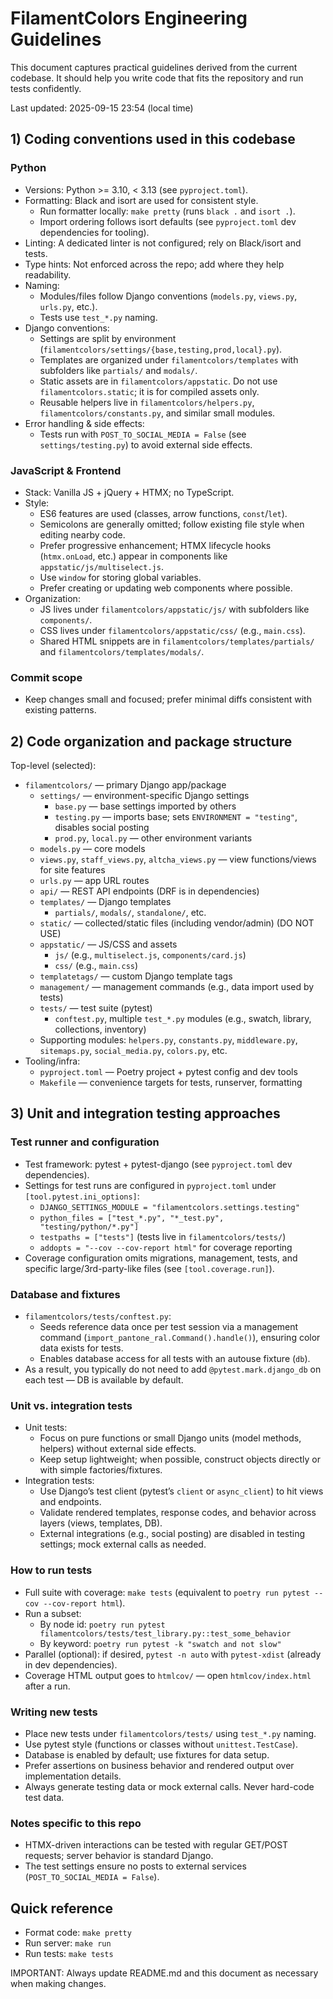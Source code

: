 # FilamentColors Engineering Guidelines

This document captures practical guidelines derived from the current codebase. It should help you write code that fits the repository and run tests confidently.

Last updated: 2025-09-15 23:54 (local time)


## 1) Coding conventions used in this codebase

### Python
- Versions: Python >= 3.10, < 3.13 (see `pyproject.toml`).
- Formatting: Black and isort are used for consistent style.
  - Run formatter locally: `make pretty` (runs `black .` and `isort .`).
  - Import ordering follows isort defaults (see `pyproject.toml` dev dependencies for tooling).
- Linting: A dedicated linter is not configured; rely on Black/isort and tests.
- Type hints: Not enforced across the repo; add where they help readability.
- Naming:
  - Modules/files follow Django conventions (`models.py`, `views.py`, `urls.py`, etc.).
  - Tests use `test_*.py` naming.
- Django conventions:
  - Settings are split by environment (`filamentcolors/settings/{base,testing,prod,local}.py`).
  - Templates are organized under `filamentcolors/templates` with subfolders like `partials/` and `modals/`.
  - Static assets are in `filamentcolors/appstatic`. Do not use `filamentcolors.static`; it is for compiled assets only.
  - Reusable helpers live in `filamentcolors/helpers.py`, `filamentcolors/constants.py`, and similar small modules.
- Error handling & side effects:
  - Tests run with `POST_TO_SOCIAL_MEDIA = False` (see `settings/testing.py`) to avoid external side effects.

### JavaScript & Frontend
- Stack: Vanilla JS + jQuery + HTMX; no TypeScript.
- Style:
  - ES6 features are used (classes, arrow functions, `const`/`let`).
  - Semicolons are generally omitted; follow existing file style when editing nearby code.
  - Prefer progressive enhancement; HTMX lifecycle hooks (`htmx.onLoad`, etc.) appear in components like `appstatic/js/multiselect.js`.
  - Use `window` for storing global variables.
  - Prefer creating or updating web components where possible.
- Organization:
  - JS lives under `filamentcolors/appstatic/js/` with subfolders like `components/`.
  - CSS lives under `filamentcolors/appstatic/css/` (e.g., `main.css`).
  - Shared HTML snippets are in `filamentcolors/templates/partials/` and `filamentcolors/templates/modals/`.

### Commit scope
- Keep changes small and focused; prefer minimal diffs consistent with existing patterns.


## 2) Code organization and package structure

Top-level (selected):
- `filamentcolors/` — primary Django app/package
  - `settings/` — environment-specific Django settings
    - `base.py` — base settings imported by others
    - `testing.py` — imports base; sets `ENVIRONMENT = "testing"`, disables social posting
    - `prod.py`, `local.py` — other environment variants
  - `models.py` — core models
  - `views.py`, `staff_views.py`, `altcha_views.py` — view functions/views for site features
  - `urls.py` — app URL routes
  - `api/` — REST API endpoints (DRF is in dependencies)
  - `templates/` — Django templates
    - `partials/`, `modals/`, `standalone/`, etc.
  - `static/` — collected/static files (including vendor/admin) (DO NOT USE)
  - `appstatic/` — JS/CSS and assets
    - `js/` (e.g., `multiselect.js`, `components/card.js`)
    - `css/` (e.g., `main.css`)
  - `templatetags/` — custom Django template tags
  - `management/` — management commands (e.g., data import used by tests)
  - `tests/` — test suite (pytest)
    - `conftest.py`, multiple `test_*.py` modules (e.g., swatch, library, collections, inventory)
  - Supporting modules: `helpers.py`, `constants.py`, `middleware.py`, `sitemaps.py`, `social_media.py`, `colors.py`, etc.
- Tooling/infra:
  - `pyproject.toml` — Poetry project + pytest config and dev tools
  - `Makefile` — convenience targets for tests, runserver, formatting


## 3) Unit and integration testing approaches

### Test runner and configuration
- Test framework: pytest + pytest-django (see `pyproject.toml` dev dependencies).
- Settings for test runs are configured in `pyproject.toml` under `[tool.pytest.ini_options]`:
  - `DJANGO_SETTINGS_MODULE = "filamentcolors.settings.testing"`
  - `python_files = ["test_*.py", "*_test.py", "testing/python/*.py"]`
  - `testpaths = ["tests"]` (tests live in `filamentcolors/tests/`)
  - `addopts = "--cov --cov-report html"` for coverage reporting
- Coverage configuration omits migrations, management, tests, and specific large/3rd-party-like files (see `[tool.coverage.run]`).

### Database and fixtures
- `filamentcolors/tests/conftest.py`:
  - Seeds reference data once per test session via a management command (`import_pantone_ral.Command().handle()`), ensuring color data exists for tests.
  - Enables database access for all tests with an autouse fixture (`db`).
- As a result, you typically do not need to add `@pytest.mark.django_db` on each test — DB is available by default.

### Unit vs. integration tests
- Unit tests:
  - Focus on pure functions or small Django units (model methods, helpers) without external side effects.
  - Keep setup lightweight; when possible, construct objects directly or with simple factories/fixtures.
- Integration tests:
  - Use Django’s test client (pytest’s `client` or `async_client`) to hit views and endpoints.
  - Validate rendered templates, response codes, and behavior across layers (views, templates, DB).
  - External integrations (e.g., social posting) are disabled in testing settings; mock external calls as needed.

### How to run tests
- Full suite with coverage: `make tests` (equivalent to `poetry run pytest --cov --cov-report html`).
- Run a subset:
  - By node id: `poetry run pytest filamentcolors/tests/test_library.py::test_some_behavior`
  - By keyword: `poetry run pytest -k "swatch and not slow"`
- Parallel (optional): if desired, `pytest -n auto` with `pytest-xdist` (already in dev dependencies).
- Coverage HTML output goes to `htmlcov/` — open `htmlcov/index.html` after a run.

### Writing new tests
- Place new tests under `filamentcolors/tests/` using `test_*.py` naming.
- Use pytest style (functions or classes without `unittest.TestCase`).
- Database is enabled by default; use fixtures for data setup.
- Prefer assertions on business behavior and rendered output over implementation details.
- Always generate testing data or mock external calls. Never hard-code test data.

### Notes specific to this repo
- HTMX-driven interactions can be tested with regular GET/POST requests; server behavior is standard Django.
- The test settings ensure no posts to external services (`POST_TO_SOCIAL_MEDIA = False`).


## Quick reference
- Format code: `make pretty`
- Run server: `make run`
- Run tests: `make tests`

IMPORTANT: Always update README.md and this document as necessary when making changes.